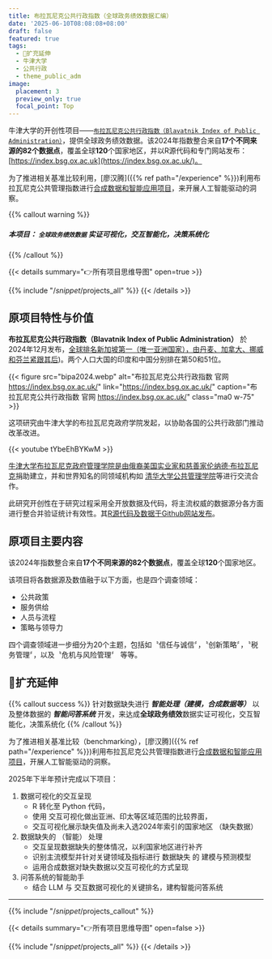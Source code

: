 ```yaml
---
title: 布拉瓦尼克公共行政指数（全球政务绩效数据汇编）
date: '2025-06-10T08:08:08+08:00'
draft: false
featured: true
tags:
  - 🚧扩充延伸
  - 牛津大学
  - 公共行政
  - theme_public_adm
image:
  placement: 3
  preview_only: true
  focal_point: Top
---
```


牛津大学的开创性项目——[`布拉瓦尼克公共行政指数（Blavatnik Index of Public Administration）`](https://index.bsg.ox.ac.uk/)，提供全球政务绩效数据。该2024年指数整合来自**17个不同来源的82个数据点**，覆盖全球**120**个国家地区，并以R源代码和专门网站发布：[https://index.bsg.ox.ac.uk](https://index.bsg.ox.ac.uk/)。

为了推进相关基准比较利用，[廖汉腾]({{% ref path="/experience" %}})利用布拉瓦尼克公共管理指数进行[合成数据和智能应用项目](https://github.com/hanteng/bipa2024_index)，来开展人工智能驱动的洞察。

<!--more-->
{{% callout warning %}}
##### 本项目： **`全球政务绩效数据`**  _实证可视化，交互智能化，决策系统化_
{{% /callout %}}

{{< details summary="👉所有项目思维导图" open=true >}}

{{% include "/_snippet_/projects_all" %}}
{{< /details >}}

<!-- [shortcode Details](https://gohugo.io/shortcodes/details/) -->
<!-- [Include md file](https://docs.hugoblox.com/reference/markdown/#include-markdown-file)  -->

## 原项目特性与价值

**布拉瓦尼克公共行政指数（Blavatnik Index of Public Administration）** 於2024年12月发布，[全球排名新加坡第一（唯一亚洲国家），由丹麦、加拿大、挪威和芬兰紧跟其后](https://www.zaobao.com.sg/news/singapore/story20241205-5503178))。两个人口大国的印度和中国分别排在第50和51位。

{{< figure
  src="bipa2024.webp"
  alt="布拉瓦尼克公共行政指数 官网 https://index.bsg.ox.ac.uk/"
  link="https://index.bsg.ox.ac.uk/"
  caption="布拉瓦尼克公共行政指数 官网 https://index.bsg.ox.ac.uk/"
  class="ma0 w-75" >}}

这项研究由牛津大学的布拉瓦尼克政府学院发起，以协助各国的公共行政部门推动改革改进。

{{< youtube tYbeEhBYKwM >}} 

[牛津大学布拉瓦尼克政府管理学院是由俄裔美国实业家和慈善家伦纳德·布拉瓦尼克](https://zh.wikipedia.org/wiki/%E5%B8%83%E6%8B%89%E7%93%A6%E7%89%B9%E5%B0%BC%E5%85%8B%E6%94%BF%E5%BA%9C%E5%AD%B8%E9%99%A2)捐助建立，并和世界知名的同领域机构如
[清华大学公共管理学院](https://www.sppm.tsinghua.edu.cn/info/1003/9367.htm)等进行交流合作。

此研究开创性在于研究过程采用全开放数据及代码，将主流权威的数据源分各方面进行整合并验证统计有效性。其[R源代码及数据于Github网站发布](https://github.com/blavatnik-index/bipa2024_index)。

## 原项目主要内容

该2024年指数整合来自**17个不同来源的82个数据点**，覆盖全球**120**个国家地区。

该项目将各数据源及数值融于以下方面，也是四个调查领域：

* 公共政策
* 服务供给
* 人员与流程
* 策略与领导力

四个调查领域进一步细分为20个主题，包括如〝信任与诚信〞，〝创新策略〞，〝税务管理〞，以及〝危机与风险管理〞 等等。

## 🚧扩充延伸

{{% callout success %}}
针对数据缺失进行 ***智能处理（建模，合成数据等）*** 以及整体数据的 ***智能问答系统*** 开发，来达成**全球政务绩效**数据实证可视化，交互智能化，决策系统化
{{% /callout %}}

为了推进相关基准比较（benchmarking），[廖汉腾]({{% ref path="/experience" %}})利用布拉瓦尼克公共管理指数进行[合成数据和智能应用项目](https://github.com/hanteng/bipa2024_index)，开展人工智能驱动的洞察。

2025年下半年预计完成以下项目：

1. 数据可视化的交互呈现
    * R 转化至 Python 代码，
    * 使用 交互可视化做出亚洲、印太等区域范围的比较界面，
    * 交互可视化展示缺失值及尚未入选2024年索引的国家地区 （缺失数据）
2. 数据缺失的 （智能） 处理
    * 交互呈现数据缺失的整体情况，以利国家地区进行补齐
    * 识别主流模型并针对关键领域及指标进行 数据缺失 的 建模与预测模型
    * 运用合成数据对缺失数据以交互可视化的方式呈现
3. 问答系统的智能助手
    * 结合 LLM 与 交互数据可视化的关键排名，建构智能问答系统
___

{{% include "/_snippet_/projects_callout" %}}

{{< details summary="👉所有项目思维导图" open=false >}}

{{% include "/_snippet_/projects_all" %}}
{{< /details >}}
